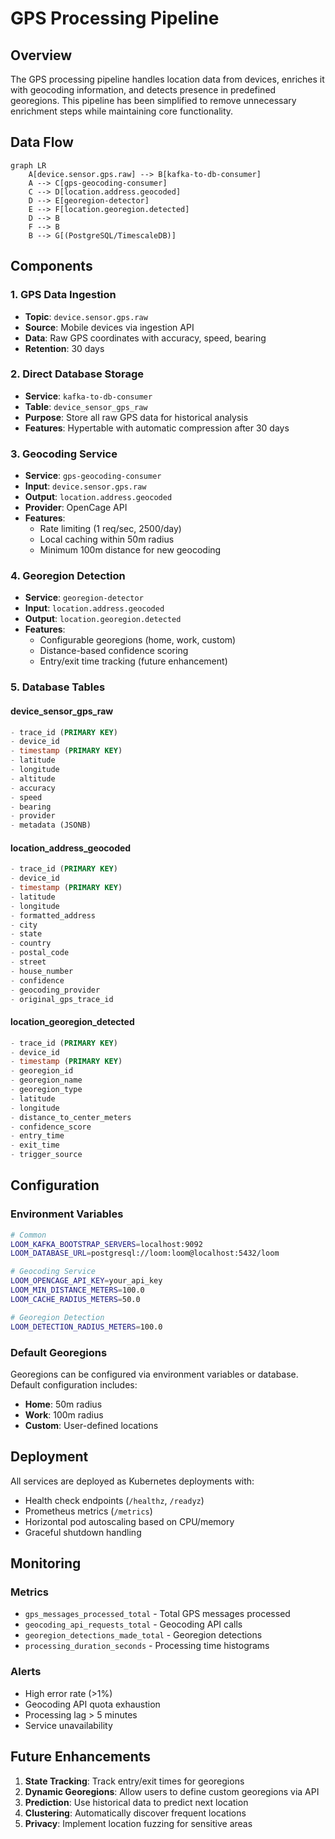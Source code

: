 # GPS Processing Pipeline

## Overview

The GPS processing pipeline handles location data from devices, enriches it with geocoding information, and detects presence in predefined georegions. This pipeline has been simplified to remove unnecessary enrichment steps while maintaining core functionality.

## Data Flow

```mermaid
graph LR
    A[device.sensor.gps.raw] --> B[kafka-to-db-consumer]
    A --> C[gps-geocoding-consumer]
    C --> D[location.address.geocoded]
    D --> E[georegion-detector]
    E --> F[location.georegion.detected]
    D --> B
    F --> B
    B --> G[(PostgreSQL/TimescaleDB)]
```

## Components

### 1. GPS Data Ingestion
- **Topic**: `device.sensor.gps.raw`
- **Source**: Mobile devices via ingestion API
- **Data**: Raw GPS coordinates with accuracy, speed, bearing
- **Retention**: 30 days

### 2. Direct Database Storage
- **Service**: `kafka-to-db-consumer`
- **Table**: `device_sensor_gps_raw`
- **Purpose**: Store all raw GPS data for historical analysis
- **Features**: Hypertable with automatic compression after 30 days

### 3. Geocoding Service
- **Service**: `gps-geocoding-consumer`
- **Input**: `device.sensor.gps.raw`
- **Output**: `location.address.geocoded`
- **Provider**: OpenCage API
- **Features**:
  - Rate limiting (1 req/sec, 2500/day)
  - Local caching within 50m radius
  - Minimum 100m distance for new geocoding

### 4. Georegion Detection
- **Service**: `georegion-detector`
- **Input**: `location.address.geocoded`
- **Output**: `location.georegion.detected`
- **Features**:
  - Configurable georegions (home, work, custom)
  - Distance-based confidence scoring
  - Entry/exit time tracking (future enhancement)

### 5. Database Tables

#### device_sensor_gps_raw
```sql
- trace_id (PRIMARY KEY)
- device_id
- timestamp (PRIMARY KEY)
- latitude
- longitude
- altitude
- accuracy
- speed
- bearing
- provider
- metadata (JSONB)
```

#### location_address_geocoded
```sql
- trace_id (PRIMARY KEY)
- device_id
- timestamp (PRIMARY KEY)
- latitude
- longitude
- formatted_address
- city
- state
- country
- postal_code
- street
- house_number
- confidence
- geocoding_provider
- original_gps_trace_id
```

#### location_georegion_detected
```sql
- trace_id (PRIMARY KEY)
- device_id
- timestamp (PRIMARY KEY)
- georegion_id
- georegion_name
- georegion_type
- latitude
- longitude
- distance_to_center_meters
- confidence_score
- entry_time
- exit_time
- trigger_source
```

## Configuration

### Environment Variables
```bash
# Common
LOOM_KAFKA_BOOTSTRAP_SERVERS=localhost:9092
LOOM_DATABASE_URL=postgresql://loom:loom@localhost:5432/loom

# Geocoding Service
LOOM_OPENCAGE_API_KEY=your_api_key
LOOM_MIN_DISTANCE_METERS=100.0
LOOM_CACHE_RADIUS_METERS=50.0

# Georegion Detection
LOOM_DETECTION_RADIUS_METERS=100.0
```

### Default Georegions
Georegions can be configured via environment variables or database. Default configuration includes:
- **Home**: 50m radius
- **Work**: 100m radius
- **Custom**: User-defined locations

## Deployment

All services are deployed as Kubernetes deployments with:
- Health check endpoints (`/healthz`, `/readyz`)
- Prometheus metrics (`/metrics`)
- Horizontal pod autoscaling based on CPU/memory
- Graceful shutdown handling

## Monitoring

### Metrics
- `gps_messages_processed_total` - Total GPS messages processed
- `geocoding_api_requests_total` - Geocoding API calls
- `georegion_detections_made_total` - Georegion detections
- `processing_duration_seconds` - Processing time histograms

### Alerts
- High error rate (>1%)
- Geocoding API quota exhaustion
- Processing lag > 5 minutes
- Service unavailability

## Future Enhancements

1. **State Tracking**: Track entry/exit times for georegions
2. **Dynamic Georegions**: Allow users to define custom georegions via API
3. **Prediction**: Use historical data to predict next location
4. **Clustering**: Automatically discover frequent locations
5. **Privacy**: Implement location fuzzing for sensitive areas